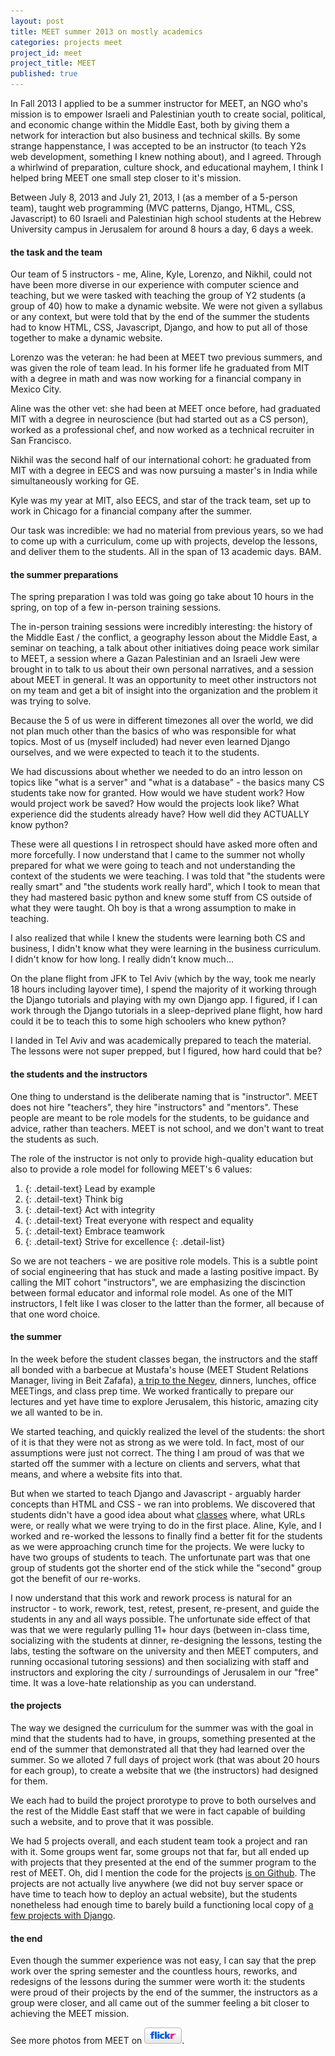 ```yaml
---
layout: post
title: MEET summer 2013 on mostly academics
categories: projects meet
project_id: meet
project_title: MEET
published: true
---
```


In Fall 2013 I applied to be a summer instructor for MEET, an NGO who's mission is to empower Israeli and Palestinian youth to create social, political, and economic change within the Middle East, both by giving them a network for interaction but also business and technical skills. By some strange happenstance, I was accepted to be an instructor (to teach Y2s web development, something I knew nothing about), and I agreed. Through a whirlwind of preparation, culture shock, and educational mayhem, I think I helped bring MEET one small step closer to it's mission. 

Between July 8, 2013 and July 21, 2013, I (as a member of a 5-person team), taught web programming (MVC patterns, Django, HTML, CSS, Javascript) to 60 Israeli and Palestinian high school students at the Hebrew University campus in Jerusalem for around 8 hours a day, 6 days a week.

<!-- more -->

#### the task and the team

Our team of 5 instructors - me, Aline, Kyle, Lorenzo, and Nikhil, could not have been more diverse in our experience with computer science and teaching, but we were tasked with teaching the group of Y2 students (a group of 40) how to make a dynamic website. We were not given a syllabus or any context, but were told that by the end of the summer the students had to know HTML, CSS, Javascript, Django, and how to put all of those together to make a dynamic website. 

Lorenzo was the veteran: he had been at MEET two previous summers, and was given the role of team lead. In his former life he graduated from MIT with a degree in math and was now working for a financial company in Mexico City. 

Aline was the other vet: she had been at MEET once before, had graduated MIT with a degree in neuroscience (but had started out as a CS person), worked as a professional chef, and now worked as a technical recruiter in San Francisco. 

Nikhil was the second half of our international cohort: he graduated from MIT with a degree in EECS and was now pursuing a master's in India while simultaneously working for GE. 

Kyle was my year at MIT, also EECS, and star of the track team, set up to work in Chicago for a financial company after the summer.

Our task was incredible: we had no material from previous years, so we had to come up with a curriculum, come up with projects, develop the lessons, and deliver them to the students. All in the span of 13 academic days. BAM. 

#### the summer preparations

The spring preparation I was told was going go take about 10 hours in the spring, on top of a few in-person training sessions. 

The in-person training sessions were incredibly interesting: the history of the Middle East / the conflict, a geography lesson about the Middle East, a seminar on teaching, a talk about other initiatives doing peace work similar to MEET, a session where a Gazan Palestinian and an Israeli Jew were brought in to talk to us about their own personal narratives, and a session about MEET in general. It was an opportunity to meet other instructors not on my team and get a bit of insight into the organization and the problem it was trying to solve. 

Because the 5 of us were in different timezones all over the world, we did not plan much other than the basics of who was responsible for what topics. Most of us (myself included) had never even learned Django ourselves, and we were expected to teach it to the students. 

We had discussions about whether we needed to do an intro lesson on topics like "what is a server" and "what is a database" - the basics many CS students take now for granted. How would we have student work? How would project work be saved? How would the projects look like? What experience did the students already have? How well did they ACTUALLY know python?

These were all questions I in retrospect should have asked more often and more forcefully. I now understand that I came to the summer not wholly prepared for what we were going to teach and not understanding the context of the students we were teaching. I was told that "the students were really smart" and "the students work really hard", which I took to mean that they had mastered basic python and knew some stuff from CS outside of what they were taught. Oh boy is that a wrong assumption to make in teaching.

I also realized that while I knew the students were learning both CS and business, I didn't know what they were learning in the business curriculum. I didn't know for how long. I really didn't know much...

On the plane flight from JFK to Tel Aviv (which by the way, took me nearly 18 hours including layover time), I spend the majority of it working through the Django tutorials and playing with my own Django app. I figured, if I can work through the Django tutorials in a sleep-deprived plane flight, how hard could it be to teach this to some high schoolers who knew python? 

I landed in Tel Aviv and was academically prepared to teach the material. The lessons were not super prepped, but I figured, how hard could that be?

#### the students and the instructors

One thing to understand is the deliberate naming that is "instructor". MEET does not hire "teachers", they hire "instructors" and "mentors". These people are meant to be role models for the students, to be guidance and advice, rather than teachers. MEET is not school, and we don't want to treat the students as such. 

The role of the instructor is not only to provide high-quality education but also to provide a role model for following MEET's 6 values: 

1. {: .detail-text} Lead by example
2. {: .detail-text} Think big
3. {: .detail-text} Act with integrity
4. {: .detail-text} Treat everyone with respect and equality
5. {: .detail-text} Embrace teamwork
6. {: .detail-text} Strive for excellence
{: .detail-list}

So we are not teachers - we are positive role models. This is a subtle point of social engineering that has stuck and made a lasting positive impact. By calling the MIT cohort "instructors", we are emphasizing the discinction between formal educator and informal role model. As one of the MIT instructors, I felt like I was closer to the latter than the former, all because of that one word choice.

#### the summer 

In the week before the student classes began, the instructors and the staff all bonded with a barbecue at Mustafa's house (MEET Student Relations Manager, living in Beit Zafafa), [a trip to the Negev](http://www.flickr.com/photos/mpratland/sets/72157634730392020/), dinners, lunches, office MEETings, and class prep time. We worked frantically to prepare our lectures and yet have time to explore Jerusalem, this historic, amazing city we all wanted to be in. 

We started teaching, and quickly realized the level of the students: the short of it is that they were not as strong as we were told. In fact, most of our assumptions were just not correct. The thing I am proud of was that we started off the summer with a lecture on clients and servers, what that means, and where a website fits into that. 

But when we started to teach Django and Javascript - arguably harder concepts than HTML and CSS - we ran into problems. We discovered that students didn't have a good idea about what [classes](http://en.wikipedia.org/wiki/Class_(computer_programming)) where, what URLs were, or really what we were trying to do in the first place. Aline, Kyle, and I worked and re-worked the lessons to finally find a better fit for the students as we were approaching crunch time for the projects. We were lucky to have two groups of students to teach. The unfortunate part was that one group of students got the shorter end of the stick while the "second" group got the benefit of our re-works. 

I now understand that this work and rework process is natural for an instructor - to work, rework, test, retest, present, re-present, and guide the students in any and all ways possible. The unfortunate side effect of that was that we were regularly pulling 11+ hour days (between in-class time, socializing with the students at dinner, re-designing the lessons, testing the labs, testing the software on the university and then MEET computers, and running occasional tutoring sessions) and then socializing with staff and instructors and exploring the city / surroundings of Jerusalem in our "free" time. It was a love-hate relationship as you can understand. 

#### the projects

The way we designed the curriculum for the summer was with the goal in mind that the students had to have, in groups, something presented at the end of the summer that demonstrated all that they had learned over the summer. So we alloted 7 full days of project work (that was about 20 hours for each group), to create a website that we (the instructors) had designed for them. 

We each had to build the project prorotype to prove to both ourselves and the rest of the Middle East staff that we were in fact capable of building such a website, and to prove that it was possible. 

We had 5 projects overall, and each student team took a project and ran with it. Some groups went far, some groups not that far, but all ended up with projects that they presented at the end of the summer program to the rest of MEET. Oh, did I mention the code for the projects [is on Github](https://github.com/meet-projects). The projects are not actually live anywhere (we did not buy server space or have time to teach how to deploy an actual website), but the students nonetheless had enough time to barely build a functioning local copy of [a few projects with Django](/projects/meet/2013/07/22/meet-summer-2013-projects.html). 

#### the end

Even though the summer experience was not easy, I can say that the prep work over the spring semester and the countless hours, reworks, and redesigns of the lessons during the summer were worth it: the students were proud of their projects by the end of the summer, the instructors as a group were closer, and all came out of the summer feeling a bit closer to achieving the MEET mission. 

<p class="detail-text"> See more photos from MEET on <a href="http://www.flickr.com/photos/mpratland/sets/72157634571668890/" target="_blank"><img class="ext-logo-link flickr_logo" src="/imgs/white-flickr.png" alt="Michele Pratusevich's MEET Flickr album"></a>.</p>